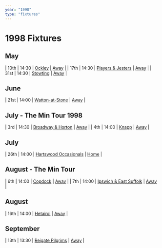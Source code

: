 ```yaml
---
year: "1998"
type: "fixtures"
---
```


# 1998 Fixtures

## May

| 10th | 14:30 | [Ockley](1998-ockley) | [Away](https://goo.gl/maps/vmhvFhbrVZGrsXAAA) |
| 17th | 14:30 | [Players & Jesters](1998-players-and-jesters) | [Away]() |
| 31st | 14:30 | [Stowting](1998-stowting) | [Away](https://goo.gl/maps/A5HTfBKbD44fwSDq7) |

## June

| 21st | 14:00 | [Watton-at-Stone](1998-watton-at-stone) | [Away](https://goo.gl/maps/JPBQawMsjLgYtVHk9) |

## July - The Min Tour 1998

| 3rd | 14:30 | [Broadway & Horton](broadway-and-horton ) | [Away](https://goo.gl/maps/orv3RETHUX95dBWv7) |
| 4th | 14:00 | [Knapp](1998-knapp) | [Away]() |

## July

| 26th | 14:00 | [Hartswood Occasionals](1998-hartswood-occasionals) | [Home]() |

## August - The Min Tour

| 6th | 14:00 | [Copdock](1998-copdock) | [Away](https://goo.gl/maps/bsFsoeCq2QusBhNH6) |
| 7th | 14:00 | [Ipswich & East Suffolk](1998-ipswich-and-east-suffolk) | [Away](https://goo.gl/maps/REhqcpsyLGrEXLKu9) |

## August

| 16th | 14:00 | [Hetairoi](1998-hetairoi) | [Away](https://goo.gl/maps/CGgpPNyQhotADDFs9) |

## September

| 13th | 13:30 | [Reigate Pilgrims](1998-reigate-pilgrims) | [Away](https://goo.gl/maps/z54KDhWLtQreY6xy9) |